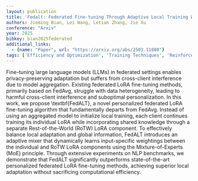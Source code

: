 ```yaml
---
layout: publication
title: 'Fedalt: Federated Fine-tuning Through Adaptive Local Training With Rest-of-the-world Lora'
authors: Jieming Bian, Lei Wang, Letian Zhang, Jie Xu
conference: "Arxiv"
year: 2025
bibkey: bian2025federated
additional_links:
  - {name: "Paper", url: "https://arxiv.org/abs/2503.11880"}
tags: ['Efficiency and Optimization', 'Training Techniques', 'Reinforcement Learning', 'Pretraining Methods', 'Fine-Tuning']
---
```

Fine-tuning large language models (LLMs) in federated settings enables
privacy-preserving adaptation but suffers from cross-client interference due to
model aggregation. Existing federated LoRA fine-tuning methods, primarily based
on FedAvg, struggle with data heterogeneity, leading to harmful cross-client
interference and suboptimal personalization. In this work, we propose
\textbf\{FedALT\}, a novel personalized federated LoRA fine-tuning algorithm that
fundamentally departs from FedAvg. Instead of using an aggregated model to
initialize local training, each client continues training its individual LoRA
while incorporating shared knowledge through a separate Rest-of-the-World
(RoTW) LoRA component. To effectively balance local adaptation and global
information, FedALT introduces an adaptive mixer that dynamically learns
input-specific weightings between the individual and RoTW LoRA components using
the Mixture-of-Experts (MoE) principle. Through extensive experiments on NLP
benchmarks, we demonstrate that FedALT significantly outperforms
state-of-the-art personalized federated LoRA fine-tuning methods, achieving
superior local adaptation without sacrificing computational efficiency.
